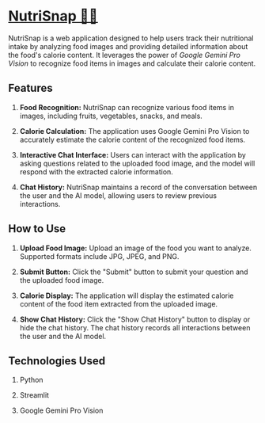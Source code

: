 # [NutriSnap 🥗🍎](https://paridhi3-nutrisnap-app-6nihlc.streamlit.app/)

NutriSnap is a web application designed to help users track their nutritional intake by analyzing food images and providing detailed information about the food's calorie content. It leverages the power of _Google Gemini Pro Vision_ to recognize food items in images and calculate their calorie content.

## Features

1. **Food Recognition:** NutriSnap can recognize various food items in images, including fruits, vegetables, snacks, and meals.

2. **Calorie Calculation:** The application uses Google Gemini Pro Vision to accurately estimate the calorie content of the recognized food items.

3. **Interactive Chat Interface:** Users can interact with the application by asking questions related to the uploaded food image, and the model will respond with the extracted calorie information.

4. **Chat History:** NutriSnap maintains a record of the conversation between the user and the AI model, allowing users to review previous interactions.

## How to Use

1. **Upload Food Image:** Upload an image of the food you want to analyze. Supported formats include JPG, JPEG, and PNG.

2. **Submit Button:** Click the "Submit" button to submit your question and the uploaded food image.

3. **Calorie Display:** The application will display the estimated calorie content of the food item extracted from the uploaded image.

4. **Show Chat History:** Click the "Show Chat History" button to display or hide the chat history. The chat history records all interactions between the user and the AI model.

## Technologies Used

1. Python

2. Streamlit

3. Google Gemini Pro Vision
